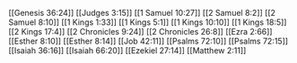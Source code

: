 [[Genesis 36:24]]
[[Judges 3:15]]
[[1 Samuel 10:27]]
[[2 Samuel 8:2]]
[[2 Samuel 8:10]]
[[1 Kings 1:33]]
[[1 Kings 5:1]]
[[1 Kings 10:10]]
[[1 Kings 18:5]]
[[2 Kings 17:4]]
[[2 Chronicles 9:24]]
[[2 Chronicles 26:8]]
[[Ezra 2:66]]
[[Esther 8:10]]
[[Esther 8:14]]
[[Job 42:11]]
[[Psalms 72:10]]
[[Psalms 72:15]]
[[Isaiah 36:16]]
[[Isaiah 66:20]]
[[Ezekiel 27:14]]
[[Matthew 2:11]]
